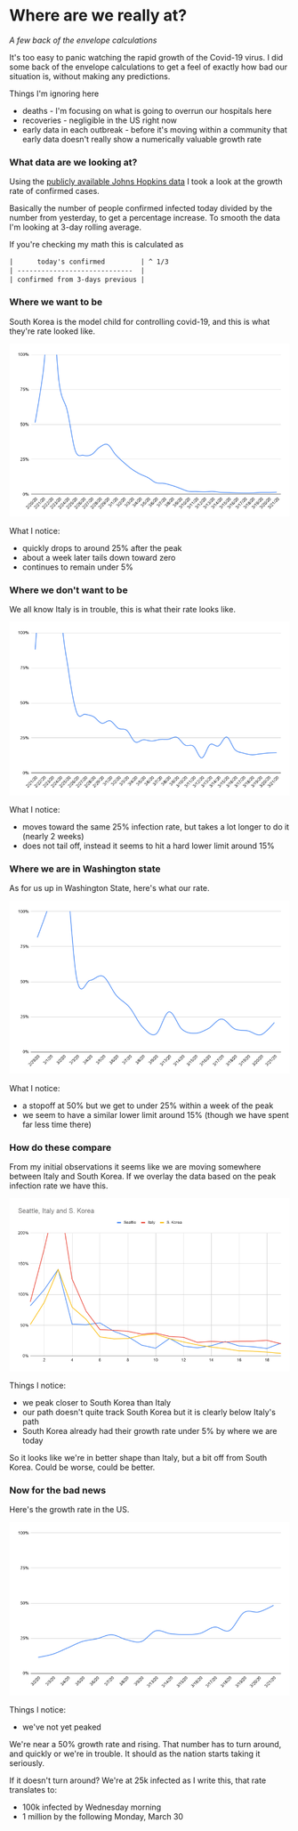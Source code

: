 # Where are we really at?
*A few back of the envelope calculations*
 
It's too easy to panic watching the rapid growth of the Covid-19 virus. I did some back of the
envelope calculations to get a feel of exactly how bad our situation is, without making any 
predictions.

Things I'm ignoring here
- deaths - I'm focusing on what is going to overrun our hospitals here
- recoveries - negligible in the US right now
- early data in each outbreak - before it's moving within a community that early data doesn't 
really show a numerically valuable growth rate
 
### What data are we looking at?
 
Using the [publicly available Johns Hopkins data](https://github.com/CSSEGISandData/COVID-19) I took a 
look at the growth rate of confirmed cases. 

Basically the number of people confirmed infected today
divided by the number from yesterday, to get a percentage increase. To smooth the data I'm looking
at 3-day rolling average.

If you're checking my math this is calculated as

    |      today's confirmed         | ^ 1/3
    | -----------------------------  |
    | confirmed from 3-days previous |
 
 
 ### Where we want to be
South Korea is the model child for controlling covid-19, and this is what they're rate looked like.

![South Korea confirmed infection rate](images/korea.png)

What I notice:
- quickly drops to around 25% after the peak
- about a week later tails down toward zero
- continues to remain under 5%

### Where we don't want to be
We all know Italy is in trouble, this is what their rate looks like.

![Italy confirmed infection rate](images/italy.png)

What I notice:
- moves toward the same 25% infection rate, but takes a lot longer to do it (nearly 2 weeks)
- does not tail off, instead it seems to hit a hard lower limit around 15%

### Where we are in Washington state
As for us up in Washington State, here's what our rate.

![Washington state confirmed infection rate](images/washington.png)

What I notice: 
- a stopoff at 50% but we get to under 25% within a week of the peak
- we seem to have a similar lower limit around 15% (though we have spent far less time there)  

### How do these compare
From my initial observations it seems like we are moving somewhere between Italy and South Korea.
If we overlay the data based on the peak infection rate we have this. 

![Comparison of confirmed infection rates](images/compare.png)

Things I notice:
- we peak closer to South Korea than Italy
- our path doesn't quite track South Korea but it is clearly below Italy's path
- South Korea already had their growth rate under 5% by where we are today

So it looks like we're in better shape than Italy, but a bit off from South Korea. Could be worse,
could be better.

### Now for the bad news 
Here's the growth rate in the US.

![US confirmed infection rate](images/us.png)

Things I notice:
- we've not yet peaked

We're near a 50% growth rate and rising. That number has to turn around, and quickly or we're in 
trouble. It should as the nation starts taking it seriously.

If it doesn't turn around? We're at 25k infected as I write this, that rate translates to:
- 100k infected by Wednesday morning 
- 1 million by the following Monday, March 30
